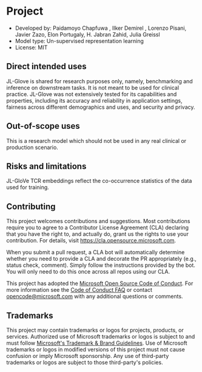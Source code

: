 # Project
- Developed by: Paidamoyo Chapfuwa , Ilker Demirel , Lorenzo Pisani, Javier Zazo, Elon Portugaly, 
H. Jabran Zahid, Julia Greissl
- Model type: Un-supervised representation learning
- License: MIT

## Direct intended uses
JL-Glove is shared for research purposes only, namely, benchmarking and inference on downstream
tasks. It is not meant to be used for clinical practice. JL-Glove was not extensively tested for
its capabilities and properties, including its accuracy and reliability in application settings,
fairness across different demographics and uses, and security and privacy.

## Out-of-scope uses
This is a research model which should not be used in any real clinical or production scenario.

## Risks and limitations
JL-GloVe TCR embeddings reflect the co-occurrence statistics of the data used for training.

## Contributing

This project welcomes contributions and suggestions.  Most contributions require you to agree to a
Contributor License Agreement (CLA) declaring that you have the right to, and actually do, grant us
the rights to use your contribution. For details, visit https://cla.opensource.microsoft.com.

When you submit a pull request, a CLA bot will automatically determine whether you need to provide
a CLA and decorate the PR appropriately (e.g., status check, comment). Simply follow the instructions
provided by the bot. You will only need to do this once across all repos using our CLA.

This project has adopted the [Microsoft Open Source Code of Conduct](https://opensource.microsoft.com/codeofconduct/).
For more information see the [Code of Conduct FAQ](https://opensource.microsoft.com/codeofconduct/faq/) or
contact [opencode@microsoft.com](mailto:opencode@microsoft.com) with any additional questions or comments.

## Trademarks

This project may contain trademarks or logos for projects, products, or services. Authorized use of Microsoft 
trademarks or logos is subject to and must follow 
[Microsoft's Trademark & Brand Guidelines](https://www.microsoft.com/en-us/legal/intellectualproperty/trademarks/usage/general).
Use of Microsoft trademarks or logos in modified versions of this project must not cause confusion or imply Microsoft sponsorship.
Any use of third-party trademarks or logos are subject to those third-party's policies.
